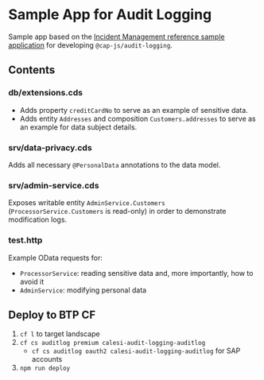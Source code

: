 # Sample App for Audit Logging

Sample app based on the [Incident Management reference sample application](https://github.com/cap-js/incidents-app) for developing `@cap-js/audit-logging`.

## Contents

### db/extensions.cds

- Adds property `creditCardNo` to serve as an example of sensitive data.
- Adds entity `Addresses` and composition `Customers.addresses` to serve as an example for data subject details.

### srv/data-privacy.cds

Adds all necessary `@PersonalData` annotations to the data model.

### srv/admin-service.cds

Exposes writable entity `AdminService.Customers` (`ProcessorService.Customers` is read-only) in order to demonstrate modification logs.

### test.http

Example OData requests for:

- `ProcessorService`: reading sensitive data and, more importantly, how to avoid it
- `AdminService`: modifying personal data

## Deploy to BTP CF

1. `cf l` to target landscape
1. `cf cs auditlog premium calesi-audit-logging-auditlog`
    - `cf cs auditlog oauth2 calesi-audit-logging-auditlog` for SAP accounts
1. `npm run deploy`
